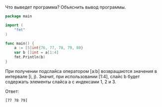 Что выведет программа? Объяснить вывод программы.

```go
package main

import (
    "fmt"
)

func main() {
    a := [5]int{76, 77, 78, 79, 80}
    var b []int = a[1:4]
    fmt.Println(b)
}
```
При получении подслайса оператором [a:b] возвращаются значения в интервале [i, j). Значит, при использовании [1:4], слайс b будет содержать элементы слайса a с индексами 1, 2 и 3.

Ответ:
```console
[77 78 79]
```
